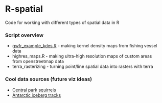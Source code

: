 # R-spatial
Code for working with different types of spatial data in R

### Script overview
- [gwfr_example_kdes.R](gfwr_example_kdes.R) - making kernel density maps from fishing vessel data
- highres_maps.R - making ultra-high resolution maps of custom areas from openstreetmap data
- terra_rasterizing - turning point/line spatial data into rasters with terra

### Cool data sources (future viz ideas)
- [Central park squirrels](https://data.cityofnewyork.us/Environment/2018-Squirrel-Census-Fur-Color-Map/fak5-wcft)
- [Antarctic iceberg tracks](https://github.com/chrieke/iceberg-locations-data)

